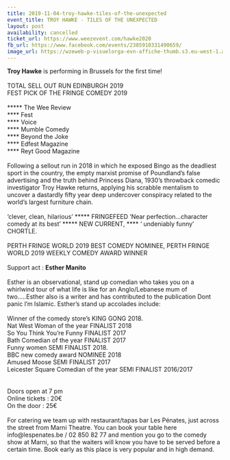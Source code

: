 ```yaml
---
title: 2019-11-04-troy-hawke-tiles-of-the-unexpected
event_title: TROY HAWKE - TILES OF THE UNEXPECTED
layout: post
availability: cancelled
ticket_url: https://www.weezevent.com/hawke2020
fb_url: https://www.facebook.com/events/2385910331490659/
image_url: https://wzeweb-p-visuelorga-evn-affiche-thumb.s3.eu-west-1.amazonaws.com/affiche_500389.thumb53700.1566898758.jpg
---
```

<div><div><div class="_1mf _1mj"><span><span><strong>Troy Hawke</strong> is performing in Brussels for the first time!</span></span></div></div><div><div class="_1mf _1mj">&nbsp;</div></div><div><div class="_1mf _1mj"><span><span>TOTAL SELL OUT RUN EDINBURGH 2019</span></span></div></div><div><div class="_1mf _1mj"><span><span>FEST PICK OF THE FRINGE COMEDY 2019</span></span></div></div><div><div class="_1mf _1mj">&nbsp;</div></div><div><div class="_1mf _1mj"><span><span>***** The Wee Review</span></span></div></div><div><div class="_1mf _1mj"><span><span>**** Fest</span></span></div></div><div><div class="_1mf _1mj"><span><span>**** Voice</span></span></div></div><div><div class="_1mf _1mj"><span><span>**** Mumble Comedy</span></span></div></div><div><div class="_1mf _1mj"><span><span>**** Beyond the Joke</span></span></div></div><div><div class="_1mf _1mj"><span><span>**** Edfest Magazine</span></span></div></div><div><div class="_1mf _1mj"><span><span>**** Reyt Good Magazine</span></span></div></div><div><div class="_1mf _1mj">&nbsp;</div></div><div><div class="_1mf _1mj"><span><span>Following a sellout run in 2018 in which he exposed Bingo as the deadliest sport in the country, the empty marxist promise of Poundland’s false advertising and the truth behind Princess Diana, 1930’s throwback comedic investigator Troy Hawke returns, applying his scrabble mentalism to uncover a dastardly fifty year deep undercover conspiracy related to the world’s largest furniture chain.</span></span></div></div><div><div class="_1mf _1mj">&nbsp;</div></div><div><div class="_1mf _1mj"><span><span>‘clever, clean, hilarious’ ***** FRINGEFEED ‘Near perfection…character comedy at its best’ ***** NEW CURRENT, **** ‘ undeniably funny’ CHORTLE. </span></span></div></div><div><div class="_1mf _1mj">&nbsp;</div></div><div><div class="_1mf _1mj"><span><span>PERTH FRINGE WORLD 2019 BEST COMEDY NOMINEE, PERTH FRINGE WORLD 2019 WEEKLY COMEDY AWARD WINNER</span></span></div></div><div><div class="_1mf _1mj">&nbsp;</div></div><div><div class="_1mf _1mj"><span><span>Support act : <strong>Esther Manito</strong></span></span></div></div><div><div class="_1mf _1mj">&nbsp;</div></div><div><div class="_1mf _1mj"><span><span>Esther is an observational, stand up comedian who takes you on a whirlwind tour of what life is like for an Anglo/Lebanese mum of two…..Esther also is a writer and has contributed to the publication Dont panic l’m Islamic. Esther’s stand up accolades include:</span></span></div></div><div><div class="_1mf _1mj">&nbsp;</div></div><div><div class="_1mf _1mj"><span><span>Winner of the comedy store’s KING GONG 2018.</span></span></div></div><div><div class="_1mf _1mj"><span><span>Nat West Woman of the year FINALIST 2018</span></span></div></div><div><div class="_1mf _1mj"><span><span>So You Think You’re Funny FINALIST 2017</span></span></div></div><div><div class="_1mf _1mj"><span><span>Bath Comedian of the year FINALIST 2017</span></span></div></div><div><div class="_1mf _1mj"><span><span>Funny women SEMI FINALIST 2018.</span></span></div></div><div><div class="_1mf _1mj"><span><span>BBC new comedy award NOMINEE 2018</span></span></div></div><div><div class="_1mf _1mj"><span><span>Amused Moose SEMI FINALIST 2017</span></span></div></div><div><div class="_1mf _1mj"><span><span>Leicester Square Comedian of the year SEMI FINALIST 2016/2017</span></span></div></div><div><div class="_1mf _1mj">&nbsp;</div></div><div><div class="_1mf _1mj">&nbsp;</div></div><div><div class="_1mf _1mj"><span><span>Doors open at 7 pm</span></span></div></div><div><div class="_1mf _1mj"><span><span>Online tickets : 20€</span></span></div></div><div><div class="_1mf _1mj"><span><span>On the door : 25€</span></span></div></div><div><div class="_1mf _1mj">&nbsp;</div></div><div><div class="_1mf _1mj"><span><span>For catering we team up with restaurant/tapas bar Les Pénates, just across the street from Marni Theatre. You can book your table here info@lespenates.be / 02 850 82 77 and mention you go to the comedy show at Marni, so that the waiters will know you have to be served before a certain time. Book early as this place is very popular and in high demand.</span></span></div></div><div><div class="_1mf _1mj">&nbsp;</div></div></div><p>&nbsp;</p>